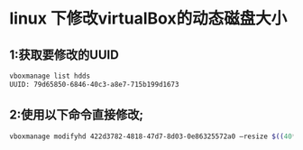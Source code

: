 # linux 下修改virtualBox的动态磁盘大小
 

## 1:获取要修改的UUID
```bash
vboxmanage list hdds
UUID: 79d65850-6846-40c3-a8e7-715b199d1673
```
## 2:使用以下命令直接修改;
```bash
vboxmanage modifyhd 422d3782-4818-47d7-8d03-0e86325572a0 –resize $((40*1024)) 40*1024 表示重新指定大小到 40G
```